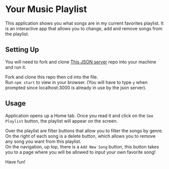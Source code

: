 # Your Music Playlist

This application shows you what songs are in my current favorites playlist. It is an interactive app that allows you to change, add and remove songs from the playlist.

## Setting Up 

You will need to fork and clone [This JSON server](https://github.com/marthaeochoa/json-server-template) repo into your machine and run it.

Fork and clone this repo then cd into the file.\
Run `npm start` to view in your browser. (You will have to type `y` when prompted since localhost:3000 is already in use by the json server).

## Usage

Application opens up a Home tab. Once you read it and click on the `See Playlist` button, the playlist will appear on the screen.

Over the playlist are filter buttons that allow you to filter the songs by genre.\
On the right of each song is a delete button, which allows you to remove any song you want from this playlist.\
On the navigation, up top, there is a `Add New Song` button, this button takes you to a page where you will be allowed to input your own favorite song!

Have fun!
